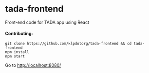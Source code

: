 # tada-frontend
Front-end code for TADA app using React

#### Contributing:
```
git clone https://github.com/klpdotorg/tada-frontend && cd tada-frontend
npm install
npm start
```
Go to [http://localhost:8080/](http://localhost:8080/)
